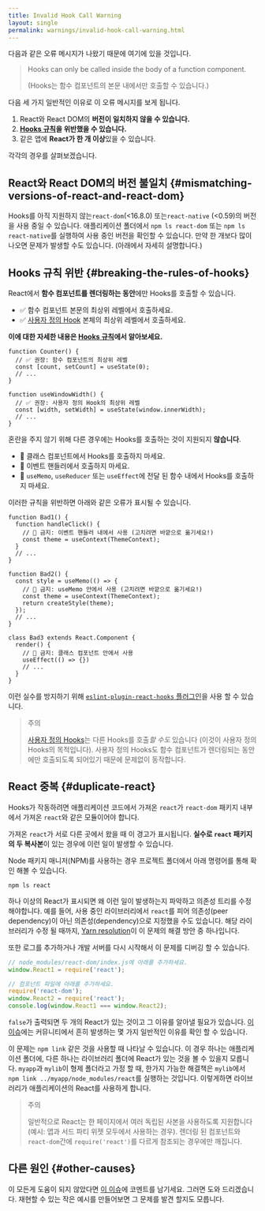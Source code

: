 ```yaml
---
title: Invalid Hook Call Warning
layout: single
permalink: warnings/invalid-hook-call-warning.html
---
```


다음과 같은 오류 메시지가 나왔기 때문에 여기에 있을 것입니다.

> Hooks can only be called inside the body of a function component.
> 
> (Hooks는 함수 컴포넌트의 본문 내에서만 호출할 수 있습니다.)

다음 세 가지 일반적인 이유로 이 오류 메시지를 보게 됩니다.

1. React와 React DOM의 **버전이 일치하지 않을 수 있습니다.**
2. **[Hooks 규칙](/content/docs/hooks-rules.md)을 위반했을 수 있습니다.**
3. 같은 앱에 **React가 한 개 이상**있을 수 있습니다.

각각의 경우를 살펴보겠습니다.

## React와 React DOM의 버전 불일치 {#mismatching-versions-of-react-and-react-dom}

Hooks를 아직 지원하지 않는`react-dom`(<16.8.0) 또는`react-native` (<0.59)의 버전을 사용 중일 수 있습니다.
애플리케이션 폴더에서 `npm ls react-dom` 또는 `npm ls react-native`를 실행하여 사용 중인 버전을 확인할 수 있습니다. 만약 한 개보다 많이 나오면 문제가 발생할 수도 있습니다. (아래에서 자세히 설명합니다.)

## Hooks 규칙 위반 {#breaking-the-rules-of-hooks}

React에서 **함수 컴포넌트를 렌더링하는 동안**에만 Hooks를 호출할 수 있습니다.

* ✅ 함수 컴포넌트 본문의 최상위 레벨에서 호출하세요.
* ✅ [사용자 정의 Hook](/content/docs/hooks-custom.md) 본체의 최상위 레벨에서 호출하세요.

**이에 대한 자세한 내용은 [Hooks 규칙](/content/docs/hooks-rules.md)에서 알아보세요.**

```js{2-3,8-9}
function Counter() {
  // ✅ 권장: 함수 컴포넌트의 최상위 레벨
  const [count, setCount] = useState(0);
  // ...
}

function useWindowWidth() {
  // ✅ 권장: 사용자 정의 Hook의 최상위 레벨
  const [width, setWidth] = useState(window.innerWidth);
  // ...
}
```

혼란을 주지 않기 위해 다른 경우에는 Hooks를 호출하는 것이 지원되지 **않습니다**.

* 🔴 클래스 컴포넌트에서 Hooks를 호출하지 마세요.
* 🔴 이벤트 핸들러에서 호출하지 마세요.
* 🔴 `useMemo`, `useReducer` 또는 `useEffect`에 전달 된 함수 내에서 Hooks를 호출하지 마세요.

이러한 규칙을 위반하면 아래와 같은 오류가 표시될 수 있습니다.

```js{3-4,11-12,20-21}
function Bad1() {
  function handleClick() {
    // 🔴 금지: 이벤트 핸들러 내에서 사용 (고치려면 바깥으로 옮기세요!)
    const theme = useContext(ThemeContext);
  }
  // ...
}

function Bad2() {
  const style = useMemo(() => {
    // 🔴 금지: useMemo 안에서 사용 (고치려면 바깥으로 옮기세요!)
    const theme = useContext(ThemeContext);
    return createStyle(theme);
  });
  // ...
}

class Bad3 extends React.Component {
  render() {
    // 🔴 금지: 클래스 컴포넌트 안에서 사용
    useEffect(() => {})
    // ...
  }
}
```

이런 실수를 방지하기 위해 [`eslint-plugin-react-hooks` 플러그인](https://www.npmjs.com/package/eslint-plugin-react-hooks)을 사용 할 수 있습니다.

>주의
>
>[사용자 정의 Hooks](/content/docs/hooks-custom.md)는 다른 Hooks를 호출*할 수도* 있습니다 (이것이 사용자 정의 Hooks의 목적입니다). 사용자 정의 Hooks도 함수 컴포넌트가 렌더링되는 동안에만 호출되도록 되어있기 때문에 문제없이 동작합니다.

## React 중복 {#duplicate-react}

Hooks가 작동하려면 애플리케이션 코드에서 가져온 `react`가 `react-dom` 패키지 내부에서 가져온 `react`와 같은 모듈이어야 합니다.

가져온 `react`가 서로 다른 곳에서 왔을 때 이 경고가 표시됩니다. **실수로 `react` 패키지의 두 복사본**이 있는 경우에 이런 일이 발생할 수 있습니다.

Node 패키지 매니저(NPM)를 사용하는 경우 프로젝트 폴더에서 아래 명령어를 통해 확인 해볼 수 있습니다.

    npm ls react

하나 이상의 React가 표시되면 왜 이런 일이 발생하는지 파악하고 의존성 트리를 수정해야합니다. 예를 들어, 사용 중인 라이브러리에서 `react`를 피어 의존성(peer dependency)이 아닌 의존성(dependency)으로 지정했을 수도 있습니다. 해당 라이브러리가 수정 될 때까지, [Yarn resolution](https://yarnpkg.com/lang/en/docs/selective-version-resolutions/)이 이 문제의 해결 방안 중 하나입니다.

또한 로그를 추가하거나 개발 서버를 다시 시작해서 이 문제를 디버깅 할 수 있습니다.

```js
// node_modules/react-dom/index.js에 아래를 추가하세요.
window.React1 = require('react');

// 컴포넌트 파일에 아래를 추가하세요.
require('react-dom');
window.React2 = require('react');
console.log(window.React1 === window.React2);
```

`false`가 출력되면 두 개의 React가 있는 것이고 그 이유를 알아낼 필요가 있습니다. [이 이슈](https://github.com/facebook/react/issues/13991)에는 커뮤니티에서 흔히 발생하는 몇 가지 일반적인 이유를 확인 할 수 있습니다.

이 문제는 `npm link` 같은 것을 사용할 때 나타날 수 있습니다. 이 경우 하나는 애플리케이션 폴더에, 다른 하나는 라이브러리 폴더에 React가 있는 것을 볼 수 있을지 모릅니다. `myapp`과 `mylib`이 형제 폴더라고 가정 할 때, 한가지 가능한 해결책은 `mylib`에서 `npm link ../myapp/node_modules/react`를 실행하는 것입니다. 이렇게하면 라이브러리가 애플리케이션의 React를 사용하게 합니다.

>주의
>
>일반적으로 React는 한 페이지에서 여러 독립된 사본을 사용하도록 지원합니다 (예시: 앱과 서드 파티 위젯 모두에서 사용하는 경우). 렌더링 된 컴포넌트와 `react-dom`간에 `require('react')`를 다르게 참조되는 경우에만 깨집니다.

## 다른 원인 {#other-causes}

이 모든게 도움이 되지 않았다면 [이 이슈](https://github.com/facebook/react/issues/13991)에 코멘트를 남기세요. 그러면 도와 드리겠습니다. 재현할 수 있는 작은 예시를 만들어보면 그 문제를 발견 할지도 모릅니다.
